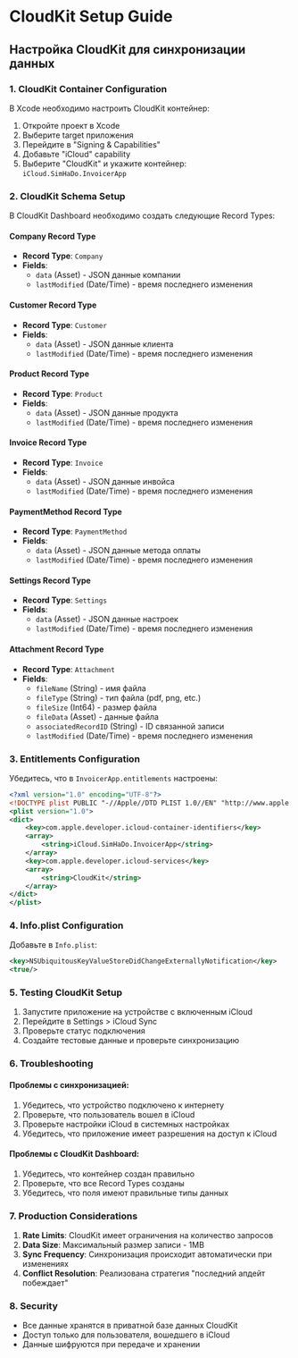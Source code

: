 # CloudKit Setup Guide

## Настройка CloudKit для синхронизации данных

### 1. CloudKit Container Configuration

В Xcode необходимо настроить CloudKit контейнер:

1. Откройте проект в Xcode
2. Выберите target приложения
3. Перейдите в "Signing & Capabilities"
4. Добавьте "iCloud" capability
5. Выберите "CloudKit" и укажите контейнер: `iCloud.SimHaDo.InvoicerApp`

### 2. CloudKit Schema Setup

В CloudKit Dashboard необходимо создать следующие Record Types:

#### Company Record Type
- **Record Type**: `Company`
- **Fields**:
  - `data` (Asset) - JSON данные компании
  - `lastModified` (Date/Time) - время последнего изменения

#### Customer Record Type
- **Record Type**: `Customer`
- **Fields**:
  - `data` (Asset) - JSON данные клиента
  - `lastModified` (Date/Time) - время последнего изменения

#### Product Record Type
- **Record Type**: `Product`
- **Fields**:
  - `data` (Asset) - JSON данные продукта
  - `lastModified` (Date/Time) - время последнего изменения

#### Invoice Record Type
- **Record Type**: `Invoice`
- **Fields**:
  - `data` (Asset) - JSON данные инвойса
  - `lastModified` (Date/Time) - время последнего изменения

#### PaymentMethod Record Type
- **Record Type**: `PaymentMethod`
- **Fields**:
  - `data` (Asset) - JSON данные метода оплаты
  - `lastModified` (Date/Time) - время последнего изменения

#### Settings Record Type
- **Record Type**: `Settings`
- **Fields**:
  - `data` (Asset) - JSON данные настроек
  - `lastModified` (Date/Time) - время последнего изменения

#### Attachment Record Type
- **Record Type**: `Attachment`
- **Fields**:
  - `fileName` (String) - имя файла
  - `fileType` (String) - тип файла (pdf, png, etc.)
  - `fileSize` (Int64) - размер файла
  - `fileData` (Asset) - данные файла
  - `associatedRecordID` (String) - ID связанной записи
  - `lastModified` (Date/Time) - время последнего изменения

### 3. Entitlements Configuration

Убедитесь, что в `InvoicerApp.entitlements` настроены:

```xml
<?xml version="1.0" encoding="UTF-8"?>
<!DOCTYPE plist PUBLIC "-//Apple//DTD PLIST 1.0//EN" "http://www.apple.com/DTDs/PropertyList-1.0.dtd">
<plist version="1.0">
<dict>
    <key>com.apple.developer.icloud-container-identifiers</key>
    <array>
        <string>iCloud.SimHaDo.InvoicerApp</string>
    </array>
    <key>com.apple.developer.icloud-services</key>
    <array>
        <string>CloudKit</string>
    </array>
</dict>
</plist>
```

### 4. Info.plist Configuration

Добавьте в `Info.plist`:

```xml
<key>NSUbiquitousKeyValueStoreDidChangeExternallyNotification</key>
<true/>
```

### 5. Testing CloudKit Setup

1. Запустите приложение на устройстве с включенным iCloud
2. Перейдите в Settings > iCloud Sync
3. Проверьте статус подключения
4. Создайте тестовые данные и проверьте синхронизацию

### 6. Troubleshooting

#### Проблемы с синхронизацией:
1. Убедитесь, что устройство подключено к интернету
2. Проверьте, что пользователь вошел в iCloud
3. Проверьте настройки iCloud в системных настройках
4. Убедитесь, что приложение имеет разрешения на доступ к iCloud

#### Проблемы с CloudKit Dashboard:
1. Убедитесь, что контейнер создан правильно
2. Проверьте, что все Record Types созданы
3. Убедитесь, что поля имеют правильные типы данных

### 7. Production Considerations

1. **Rate Limits**: CloudKit имеет ограничения на количество запросов
2. **Data Size**: Максимальный размер записи - 1MB
3. **Sync Frequency**: Синхронизация происходит автоматически при изменениях
4. **Conflict Resolution**: Реализована стратегия "последний апдейт побеждает"

### 8. Security

- Все данные хранятся в приватной базе данных CloudKit
- Доступ только для пользователя, вошедшего в iCloud
- Данные шифруются при передаче и хранении
